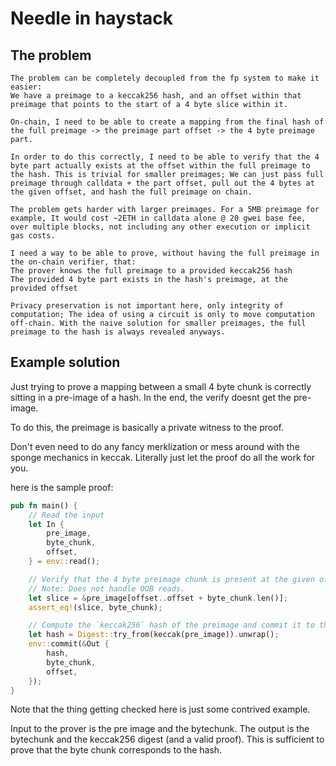 # Needle in haystack

## The problem

```
The problem can be completely decoupled from the fp system to make it easier:
We have a preimage to a keccak256 hash, and an offset within that preimage that points to the start of a 4 byte slice within it.

On-chain, I need to be able to create a mapping from the final hash of the full preimage -> the preimage part offset -> the 4 byte preimage part.

In order to do this correctly, I need to be able to verify that the 4 byte part actually exists at the offset within the full preimage to the hash. This is trivial for smaller preimages; We can just pass full preimage through calldata + the part offset, pull out the 4 bytes at the given offset, and hash the full preimage on chain.

The problem gets harder with larger preimages. For a 5MB preimage for example, It would cost ~2ETH in calldata alone @ 20 gwei base fee, over multiple blocks, not including any other execution or implicit gas costs.

I need a way to be able to prove, without having the full preimage in the on-chain verifier, that:
The prover knows the full preimage to a provided keccak256 hash
The provided 4 byte part exists in the hash's preimage, at the provided offset

Privacy preservation is not important here, only integrity of computation; The idea of using a circuit is only to move computation off-chain. With the naive solution for smaller preimages, the full preimage to the hash is always revealed anyways.
```

## Example solution

Just trying to prove a mapping between a small 4 byte chunk is correctly sitting in a pre-image of a hash. In the end, the verify doesnt get the pre-image.

To do this, the preimage is basically a private witness to the proof.

Don't even need to do any fancy merklization or mess around with the sponge mechanics in keccak. Literally just let the proof do all the work for you.

here is the sample proof:  

``` rust
pub fn main() {
    // Read the input
    let In {
        pre_image,
        byte_chunk,
        offset,
    } = env::read();

    // Verify that the 4 byte preimage chunk is present at the given offset within the preimage.
    // Note: Does not handle OOB reads.
    let slice = &pre_image[offset..offset + byte_chunk.len()];
    assert_eq!(slice, byte_chunk);

    // Compute the `keccak256` hash of the preimage and commit it to the journal.
    let hash = Digest::try_from(keccak(pre_image)).unwrap();
    env::commit(&Out {
        hash,
        byte_chunk,
        offset,
    });
}
```

Note that the thing getting checked here is just some contrived example.

Input to the prover is the pre image and the bytechunk. The output is the bytechunk and the keccak256 digest (and a valid proof). This is sufficient to prove that the byte chunk corresponds to the hash.
